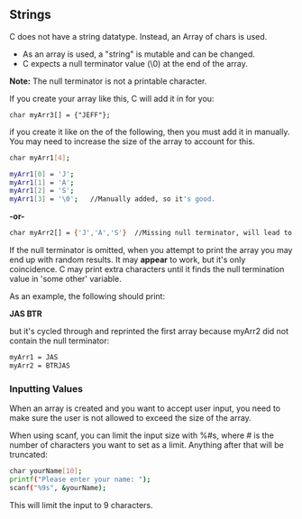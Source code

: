 ## Strings

C does not have a string datatype.  Instead, an Array of chars is used.  

- As an array is used, a "string" is mutable and can be changed.
- C expects a null terminator value (\0) at the end of the array.

**Note:** The null terminator is not a printable character.

If you create your array like this, C will add it in for you:

```
char myArr3[] = {"JEFF"};
```

if you create it like on the of the following, then you must add it in manually.  You may need to increase the size of the array to account for this.

```sh
char myArr1[4];

myArr1[0] = 'J';
myArr1[1] = 'A';
myArr1[2] = 'S';
myArr1[3] = '\0';   //Manually added, so it's good.
```
**-or-**
```sh
char myArr2[] = {'J','A','S'}  //Missing null terminator, will lead to unexpected results.
```

If the null terminator is omitted, when you attempt to print the array you may end up with random results.  It may **appear** to work, but it's only coincidence.  C may print extra characters until it finds the null termination value in 'some other' variable. 

As an example, the following should print:

**JAS
BTR**

but it's cycled through and reprinted the first array because myArr2 did not contain the null terminator:

```sh
myArr1 = JAS
myArr2 = BTRJAS
```

### Inputting Values

When an array is created and you want to accept user input, you need to make sure the user is not allowed to exceed the size of the array.

When using scanf, you can limit the input size with %#s, where # is the number of characters you want to set as a limit.  Anything after that will be truncated:

```sh
char yourName[10];
printf("Please enter your name: ");
scanf("%9s", &yourName);
```

This will limit the input to 9 characters.
